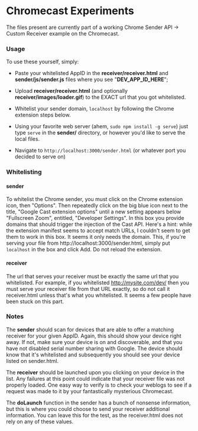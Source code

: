 Chromecast Experiments
=====

The files present are currently part of a working Chrome Sender API -> Custom Receiver example on the Chromecast.

### Usage
To use these yourself, simply:

 - Paste your whitelisted AppID in the **receiver/receiver.html** and **sender/js/sender.js** files where you see "**DEV_APP_ID_HERE**";
 
 - Upload **receiver/receiver.html** (and optionally **receiver/images/loader.gif**) to the EXACT url that you got whitelisted.
 
 - Whitelist your sender domain, ```localhost``` by following the Chrome extension steps below.
   
 - Using your favorite web server (ahem, ```sudo npm install -g serve```) just type ``serve`` in the **sender/** directory, or however you'd like to serve the local files.
 - Navigate to ```http://localhost:3000/sender.html``` (or whatever port you decided to serve on) 
 

### Whitelisting 
#### sender
To whitelist the Chrome sender, you must click on the Chrome extension icon, then "Options".  Then repeatedly click on the big blue icon next to the title, "Google Cast extension options" until a new setting appears below "Fullscreen Zoom", entitled, "Developer Settings".  In this box you provide domains that should trigger the injection of the Cast API.  Here's a hint: while the extension manifest seems to accept match URLs, I couldn't seem to get them to work in this box.  It seems it only needs the domain.  This, if you're serving your file from http://localhost:3000/sender.html, simply put ```localhost``` in the box and click Add.  Do not reload the extension.

#### receiver
The url that serves your receiver must be exactly the same url that you whitelisted. For example, if you whitelisted http://mysite.com/dev/ then you must serve your receiver file from that URL exactly, so do not call it receiver.html unless that's what you whitelisted.  It seems a few people have been stuck on this part.

### Notes
The **sender** should scan for devices that are able to offer a matching receiver for your given AppID.  Again, this should show your device right away.  If not, make sure your device is on and discoverable, and that you have not disabled serial number sharing with Google.  The device should know that it's whitelisted and subsequently you should see your device listed on sender.html.

The **receiver** should be launched upon you clicking on your device in the list.  Any failures at this point could indicate that your receiver file was not properly loaded.  One easy way to verify is to check your weblogs to see if a request was made to it by your fantastically mysterious Chromecast.

The **doLaunch** function in the sender has a bunch of nonsense information, but this is where you could choose to send your receiver additional information.  You can leave this for the test, as the receiver.html does not rely on any of these values.
